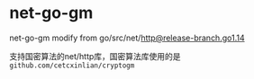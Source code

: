 # net-go-gm
net-go-gm modify from go/src/net/http@release-branch.go1.14

支持国密算法的net/http库，国密算法库使用的是`github.com/cetcxinlian/cryptogm`
